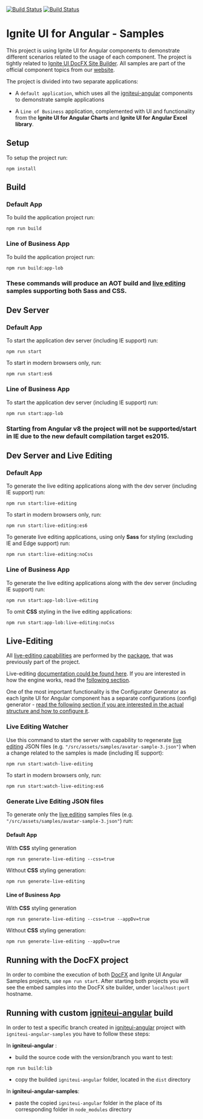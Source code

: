 [![Build Status](https://dev.azure.com/IgniteUI/igniteui-angular/_apis/build/status/IgniteUI.igniteui-angular-samples?branchName=master)](https://dev.azure.com/IgniteUI/igniteui-angular/_build/latest?definitionId=4&branchName=master)
[![Build Status](https://travis-ci.org/IgniteUI/igniteui-angular-samples.svg?branch=master)](https://travis-ci.org/IgniteUI/igniteui-angular-samples)

# Ignite UI for Angular - Samples

This project is using Ignite UI for Angular components to demonstrate different scenarios related to the usage of each component. The project is tightly related to [Ignite UI DocFX Site Builder](https://github.com/IgniteUI/igniteui-docfx). All samples are part of the official component topics from our [website](https://www.infragistics.com/products/ignite-ui-angular/angular/components/grid.html).

The project is divided into two separate applications:


- A `default application`, which uses all the [igniteui-angular](https://travis-ci.org/IgniteUI/igniteui-angular) components to demonstrate sample applications

- A `Line of Business` application, complemented with UI and functionality from the **Ignite UI for Angular Charts** and **Ignite UI for Angular Excel library**.

## Setup
To setup the project run:

```
npm install
```

## Build

### Default App
To build the application project run:

```
npm run build
```

### Line of Business App
To build the application project run:
```
npm run build:app-lob
```

### These commands will produce an AOT build and [live editing](https://github.com/IgniteUI/igniteui-angular-samples/blob/master/live-editing/README.md) samples supporting both Sass and CSS.

## Dev Server

### Default App
To start the application dev server (including IE support) run:

```
npm run start
```

To start in modern browsers only, run:

```
npm run start:es6
```

### Line of Business App

To start the application dev server (including IE support) run:
```
npm run start:app-lob
```

### Starting from Angular v8 the project will not be supported/start in IE due to the new default compilation target es2015.

## Dev Server and Live Editing

### Default App

To generate the live editing applications along with the dev server (including IE support) run:
```
npm run start:live-editing
```

To start in modern browsers only, run:

```
npm run start:live-editing:es6
```


To generate live editing applications, using only **Sass** for styling (excluding IE and Edge support) run:
```
npm run start:live-editing:noCss
```

### Line of Business App

To generate the live editing applications along with the dev server (including IE support) run:
```
npm run start:app-lob:live-editing
```

To omit **CSS** styling in the live editing applications:
```
npm run start:app-lob:live-editing:noCss
```

## Live-Editing
All [live-editing capabilities](https://github.com/IgniteUI/igniteui-live-editing) are performed by the [ package](https://www.npmjs.com/package/igniteui-live-editing), that was previously part of the project.

Live-editing [documentation could be found here](https://github.com/IgniteUI/igniteui-live-editing#live-editing-documentation). If you are interested in how the engine works, read the [following section](https://github.com/IgniteUI/igniteui-live-editing#how-the-live-editing-engine-works).

One of the most important functionality is the Configurator Generator as each Ignite UI for Angular component has a separate configurations (config) generator - [read the following section if you are interested in the actual structure and how to configure it](https://github.com/IgniteUI/igniteui-live-editing#configuration-generator).
### Live Editing Watcher
Use this command to start the server with capability to regenerate [live editing](https://github.com/IgniteUI/igniteui-angular-samples/blob/master/live-editing/README.md) JSON files (e.g. `"/src/assets/samples/avatar-sample-3.json"`) when a change related to the samples is made (including IE support):

```
npm run start:watch-live-editing
```

To start in modern browsers only, run:

```
npm run start:watch-live-editing:es6
```

### Generate Live Editing JSON files
To generate only the [live editing](https://github.com/IgniteUI/igniteui-angular-samples/blob/master/live-editing/README.md) samples files (e.g. `"/src/assets/samples/avatar-sample-3.json"`) run:

#### Default App
With **CSS** styling generation
```
npm run generate-live-editing --css=true
```

Without **CSS** styling generation:
```
npm run generate-live-editing
```

#### Line of Business App
With **CSS** styling generation
```
npm run generate-live-editing --css=true --appDv=true
```

Without **CSS** styling generation:
```
npm run generate-live-editing --appDv=true
```

## Running with the DocFX project

In order to combine the execution of both [DocFX](https://github.com/IgniteUI/igniteui-docfx) and Ignite UI Angular Samples projects, use `npm run start`.
After starting both projects you will see the embed samples into the DocFX site builder, under `localhost:port` hostname.

## Running with custom [igniteui-angular](https://github.com/IgniteUI/igniteui-angular) build

In order to test a specific branch created in [igniteui-angular]((https://github.com/IgniteUI/igniteui-angular)) project with `igniteui-angular-samples` you have to follow these steps:

In **igniteui-angular** :
- build the source code with the version/branch you want to test: 
```
npm run build:lib
```
- copy the builded `igniteui-angular` folder, located in the `dist` directory

In **igniteui-angular-samples**:

- paste the copied `igniteui-angular` folder in the place of its corresponding folder in `node_modules` directory
